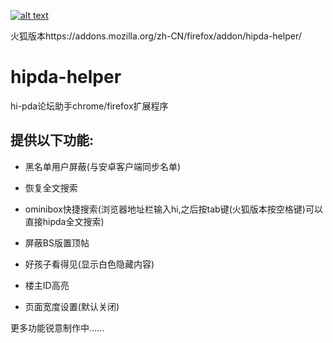 [![alt text](http://ww3.sinaimg.cn/large/5fd37818jw1eq7bx4bc4ej20c0038mx9.jpg "商店地址")](https://chrome.google.com/webstore/detail/mmlkhkccadgochofbhcjnpgcfokbickl/)

火狐版本https://addons.mozilla.org/zh-CN/firefox/addon/hipda-helper/

# hipda-helper 
hi-pda论坛助手chrome/firefox扩展程序



## 提供以下功能:
- 黑名单用户屏蔽(与安卓客户端同步名单)

- 恢复全文搜索

- ominibox快捷搜索(浏览器地址栏输入hi,之后按tab键(火狐版本按空格键)可以直接hipda全文搜索)

- 屏蔽BS版置顶帖

- 好孩子看得见(显示白色隐藏内容)

- 楼主ID高亮
- 页面宽度设置(默认关闭)

更多功能锐意制作中......
